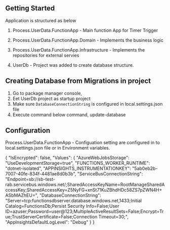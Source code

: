## Getting Started
Application is structured as below
1. Process.UserData.FunctionApp  - Main function App for Timer Trigger
2. Process.UserData.FunctionApp.Domain - Implements the business logic 
3. Process.UserData.FunctionApp.Infrastructure -  Implements the repositories for external servies

4. UserDb - Project was added to create database structure.

## Creating Database from Migrations in project
   1. Go to package manager console,
   2. Eet UserDb project as startup project
   3. Make sure `DatabaseConnectionString` is configured in local.settings.json file
   4. Execute command below command,  update-database

## Configuration

Process.UserData.FunctionApp - Configuation setting are configured in to local.settings.json file or in Environment variables.

{
    "IsEncrypted": false,
  "Values": {
    "AzureWebJobsStorage": "UseDevelopmentStorage=true",
    "FUNCTIONS_WORKER_RUNTIME": "dotnet-isolated",
    "APPINSIGHTS_INSTRUMENTATIONKEY": "5ab0eb2b-7007-40fe-834f-4481ae8d0b3b",
    "ServiceBusConnectionString": "Endpoint=sb://sb-test-rab.servicebus.windows.net/;SharedAccessKeyName=RootManageSharedAccessKey;SharedAccessKey=Z5NyFG+xnSt71KuZBhdHDc58ZS7pZWN4H+ASbMAZhEU=",
    "DatabaseConnectionString": "Server=tcp:functionsdbserver.database.windows.net,1433;Initial Catalog=FunctionsDb;Persist Security Info=False;User ID=azuser;Password=user@123;MultipleActiveResultSets=False;Encrypt=True;TrustServerCertificate=False;Connection Timeout=30;",
    "AppInsightsDefaultLogLevel": "Debug"
  }
}
